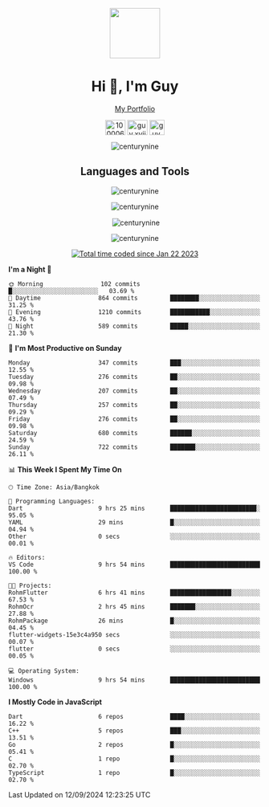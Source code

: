 
<p align="center"><a href="https://portfolio-nextjs-puce-omega.vercel.app/" traget="_blank"> <img src="https://user-images.githubusercontent.com/109062980/213915698-3e79c409-24f8-4471-a5f8-e7a842ad3a0a.gif" width="100" /> </a></p>
 
<h1 align="center">Hi 👋, I'm Guy</h1>
<p align="center"><a href="https://portfolio-nextjs-puce-omega.vercel.app/" traget="_blank"> My Portfolio </a></p>

<p align="center">
<a href="https://fb.com/100006608053988" target="blank"><img align="center" src="https://raw.githubusercontent.com/rahuldkjain/github-profile-readme-generator/master/src/images/icons/Social/facebook.svg" alt="100006608053988" height="30" width="40" /></a>
<a href="https://instagram.com/guy.xvii" target="blank"><img align="center" src="https://raw.githubusercontent.com/rahuldkjain/github-profile-readme-generator/master/src/images/icons/Social/instagram.svg" alt="guy.xvii" height="30" width="40" /></a>
<a href="mailto:lowlifeix@gmail.com" target="blank"><img align="center" src="https://user-images.githubusercontent.com/109062980/226533395-e26b601f-4b8f-456f-affd-55dc944b4149.png" alt="guy.xvii" height="30" width="30" /></a>
 
</p>

<p align="center"> <img src="https://komarev.com/ghpvc/?username=centurynine&label=Profile%20views&color=0e75b6&style=for-the-badge" alt="centurynine" /> </p>

<h2 align="center">Languages and Tools</h3>

<!-- https://skillicons.dev/ -->
<p align="center">
<img src="https://skillicons.dev/icons?i=react,nodejs,tailwind,mongodb,html,css,js,bootstrap,jquery,cloudflare,php,java,cpp,py,dart,flutter,firebase,androidstudio,git,github,linux,mysql,postman,nginx,express" alt="centurynine" /> 
</p>
 
<p align="center"><img align="center" src="https://github-readme-stats-sigma-five.vercel.app/api/top-langs?username=centurynine&show_icons=true&locale=en&layout=compact&theme=" alt="centurynine" /></p>

<p align="center">&nbsp;<img align="center" src="https://github-readme-stats-sigma-five.vercel.app/api?username=centurynine&show_icons=true&locale=en&theme=" alt="centurynine" /></p>

<p align="center"><img align="center" src="https://github-readme-streak-stats.herokuapp.com/?user=centurynine&theme=" alt="centurynine" /></p>
<p align="center">
<a href="https://wakatime.com/@9ded98d1-6308-4a11-a75a-63f31fdc4e7a"><img src="https://wakatime.com/badge/user/9ded98d1-6308-4a11-a75a-63f31fdc4e7a.svg" alt="Total time coded since Jan 22 2023" /></a>
  
<!--START_SECTION:waka-->
**I'm a Night 🦉** 

```text
🌞 Morning                102 commits         █░░░░░░░░░░░░░░░░░░░░░░░░   03.69 % 
🌆 Daytime                864 commits         ████████░░░░░░░░░░░░░░░░░   31.25 % 
🌃 Evening                1210 commits        ███████████░░░░░░░░░░░░░░   43.76 % 
🌙 Night                  589 commits         █████░░░░░░░░░░░░░░░░░░░░   21.30 % 
```
📅 **I'm Most Productive on Sunday** 

```text
Monday                   347 commits         ███░░░░░░░░░░░░░░░░░░░░░░   12.55 % 
Tuesday                  276 commits         ██░░░░░░░░░░░░░░░░░░░░░░░   09.98 % 
Wednesday                207 commits         ██░░░░░░░░░░░░░░░░░░░░░░░   07.49 % 
Thursday                 257 commits         ██░░░░░░░░░░░░░░░░░░░░░░░   09.29 % 
Friday                   276 commits         ██░░░░░░░░░░░░░░░░░░░░░░░   09.98 % 
Saturday                 680 commits         ██████░░░░░░░░░░░░░░░░░░░   24.59 % 
Sunday                   722 commits         ███████░░░░░░░░░░░░░░░░░░   26.11 % 
```


📊 **This Week I Spent My Time On** 

```text
🕑︎ Time Zone: Asia/Bangkok

💬 Programming Languages: 
Dart                     9 hrs 25 mins       ████████████████████████░   95.05 % 
YAML                     29 mins             █░░░░░░░░░░░░░░░░░░░░░░░░   04.94 % 
Other                    0 secs              ░░░░░░░░░░░░░░░░░░░░░░░░░   00.01 % 

🔥 Editors: 
VS Code                  9 hrs 54 mins       █████████████████████████   100.00 % 

🐱‍💻 Projects: 
RohmFlutter              6 hrs 41 mins       █████████████████░░░░░░░░   67.53 % 
RohmOcr                  2 hrs 45 mins       ███████░░░░░░░░░░░░░░░░░░   27.88 % 
RohmPackage              26 mins             █░░░░░░░░░░░░░░░░░░░░░░░░   04.45 % 
flutter-widgets-15e3c4a950 secs              ░░░░░░░░░░░░░░░░░░░░░░░░░   00.07 % 
flutter                  0 secs              ░░░░░░░░░░░░░░░░░░░░░░░░░   00.05 % 

💻 Operating System: 
Windows                  9 hrs 54 mins       █████████████████████████   100.00 % 
```

**I Mostly Code in JavaScript** 

```text
Dart                     6 repos             ████░░░░░░░░░░░░░░░░░░░░░   16.22 % 
C++                      5 repos             ███░░░░░░░░░░░░░░░░░░░░░░   13.51 % 
Go                       2 repos             █░░░░░░░░░░░░░░░░░░░░░░░░   05.41 % 
C                        1 repo              █░░░░░░░░░░░░░░░░░░░░░░░░   02.70 % 
TypeScript               1 repo              █░░░░░░░░░░░░░░░░░░░░░░░░   02.70 % 
```




 Last Updated on 12/09/2024 12:23:25 UTC
<!--END_SECTION:waka-->
  
</p>

